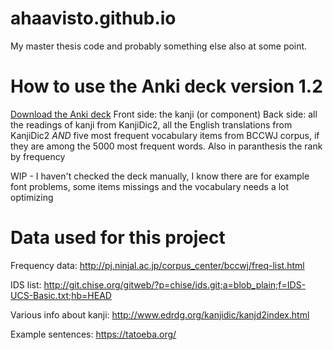 # ahaavisto.github.io

My master thesis code and probably something else also at some point.

# How to use the Anki deck version 1.2
[Download the Anki deck](https://raw.githubusercontent.com/ahaavisto/ahaavisto.github.io/master/gradukoodi/tuloksia/lwh%20learning%20order%20v%201.2.apkg)
Front side: the kanji (or component)
Back side: all the readings of kanji from KanjiDic2, all the English translations from KanjiDic2
*AND* five most frequent vocabulary items from BCCWJ corpus, if they are among the 5000 most frequent words. Also in paranthesis the rank by frequency

WIP - I haven't checked the deck manually, I know there are for example font problems, some items missings and the vocabulary needs a lot optimizing


# Data used for this project

Frequency data: http://pj.ninjal.ac.jp/corpus_center/bccwj/freq-list.html

IDS list: http://git.chise.org/gitweb/?p=chise/ids.git;a=blob_plain;f=IDS-UCS-Basic.txt;hb=HEAD 

Various info about kanji: http://www.edrdg.org/kanjidic/kanjd2index.html

Example sentences: https://tatoeba.org/
